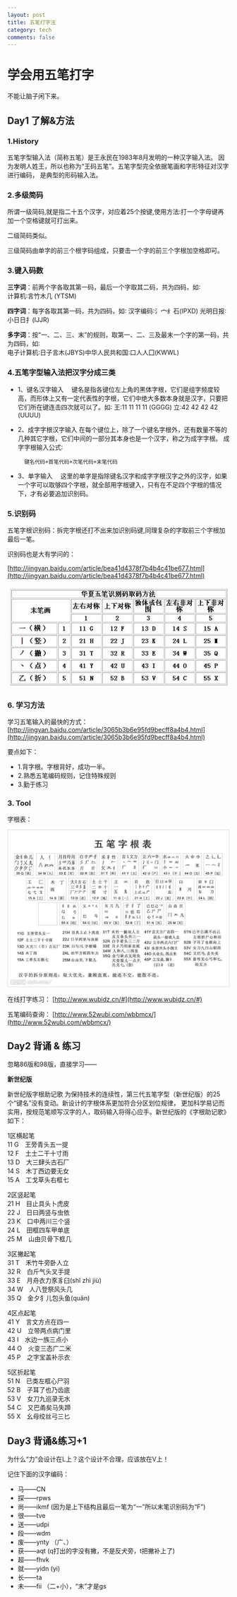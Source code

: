 ```yaml
---
layout: post
title: 五笔打字法
category: tech
comments: false
---
```


# 学会用五笔打字

不能让脑子闲下来。

## Day1 了解&方法

### 1.History
五笔字型输入法（简称五笔）是王永民在1983年8月发明的一种汉字输入法。
因为发明人姓王，所以也称为“王码五笔”。五笔字型完全依据笔画和字形特征对汉字进行编码，
是典型的形码输入法。

### 2.多级简码
所谓一级简码,就是指二十五个汉字，对应着25个按键,使用方法:打一个字母键再加一个空格键就可打出来。

二级简码类似。

三级简码由单字的前三个根字码组成，只要击一个字的前三个字根加空格即可。

### 3.键入码数
**三字词**：前两个字各取其第一码，最后一个字取其二码，共为四码，如∶  
计算机∶言竹木几 (YTSM)

**四字词**：每字各取其第一码，共为四码，如∶ 
汉字编码∶氵宀纟石(IPXD) 光明日报∶小日日扌(IJJR)

**多字词**：按“一、二、三、末”的规则，取第一、二、三及最末一个字的第一码，共为四码，如∶  
电子计算机∶日子言木(JBYS)中华人民共和国∶口人人囗(KWWL)

### 4.五笔字型输入法把汉字分成三类
- 1、键名汉字输入　
	键名是指各键位左上角的黑体字根，它们是组字频度较高，而形体上又有一定代表性的字根，它们中绝大多数本身就是汉字，只要把它们所在键连击四次就可以了。如∶
	王∶11 11 11 11 (GGGG) 立∶42 42 42 42 (UUUU)
	
- 2、成字字根汉字输入
	在每个键位上，除了一个键名字根外，还有数量不等的几种其它字根，它们中间的一部分其本身也是一个汉字，称之为成字字根。
	成字字根输入公式∶
		
		键名代码+首笔代码+次笔代码+末笔代码
		
-  3、单字输入　
	这里的单字是指除键名汉字和成字字根汉字之外的汉字，如果一个字可以取够四个字根，就全部用字根键入，只有在不足四个字根的情况下，才有必要追加识别码。

### 5.识别码
五笔字根识别码：拆完字根还打不出来加识别码键,同理复杂的字取前三个字根加最后一笔。

识别码也是大有学问的：

[http://jingyan.baidu.com/article/bea41d4378f7b4b4c41be677.html](http://jingyan.baidu.com/article/bea41d4378f7b4b4c41be677.html)

![五笔识别码](/images/201701/shibiema.jpg "五笔识别码")

### 6. 学习方法
学习五笔输入的最快的方式：  
[http://jingyan.baidu.com/article/3065b3b6e95fd9becff8a4b4.html](http://jingyan.baidu.com/article/3065b3b6e95fd9becff8a4b4.html)

要点如下：

- 1.背字根。字根背好，成功一半。
- 2.熟悉五笔编码规则，记住特殊规则
- 3.勤于练习


### 3. Tool

字根表：

![五笔字根表](/images/201701/wubi.jpg "五笔字根表")

在线打字练习：
[http://www.wubidz.cn/#](http://www.wubidz.cn/#)

五笔编码查询：
[http://www.52wubi.com/wbbmcx/](http://www.52wubi.com/wbbmcx/)

## Day2 背诵 & 练习
忽略86版和98版，直接学习——

**新世纪版**

新世纪版字根助记歌
为保持技术的连续性，第三代五笔字型（新世纪版）的25个“键名”没有变动。新设计的字根体系更加符合分区划位规律，
更加科学易记而实用，按规范笔顺写汉字的人，取码输入将得心应手。新世纪版的《字根助记歌》如下：

1区横起笔  
11 G　王旁青头五一提  
12 F　土士二干十寸雨  
13 D　大三肆头古石厂  
14 S　木丁西边要无女  
15 A　工戈草头右框七  

2区竖起笔  
21 H　目止具头卜虎皮  
22 J　日曰两竖与虫依  
23 K　口中两川三个竖  
24 L　田框四车甲单底  
25 M　山由贝骨下框几  

3区撇起笔  
31 T　禾竹牛旁卧人立  
32 R　白斤气头叉手提  
33 E　月舟衣力豕豸臼(shǐ zhì jiù)  
34 W　人八登祭风头几  
35 Q　金夕犭儿包头鱼(quǎn)  

4区点起笔  
41 Y　言文方点在四一  
42 U　立带两点病门里  
43 I　水边一族三点小  
44 O　火变三态广二米  
45 P　之字宝盖补示衣  

5区折起笔  
51 N　已类左框心尸羽  
52 B　子耳了也乃齿底  
53 V　女刀九巡录无水  
54 C　又巴甬矣马失蹄  
55 X　幺母绞丝弓三匕

## Day3 背诵&练习+1
为什么“力”会设计在L上？这个设计不合理，应该放在V上！

记住下面的汉字编码：

- 马——CN  
- 探——rpws  
- 尚——ikmf (因为是上下结构且最后一笔为“一”所以末笔识别码为“F”)
- 很——tve 
- 送——udpi
- 段——wdm
- 废——ynty （广、）
- 获——aqt (q打出的字没有撇，不是反犬旁，t把撇补上了)
- 超——fhvk
- 就——yidn (yi)
- 长——ta
- 未——fii （二+小），“末”才是gs